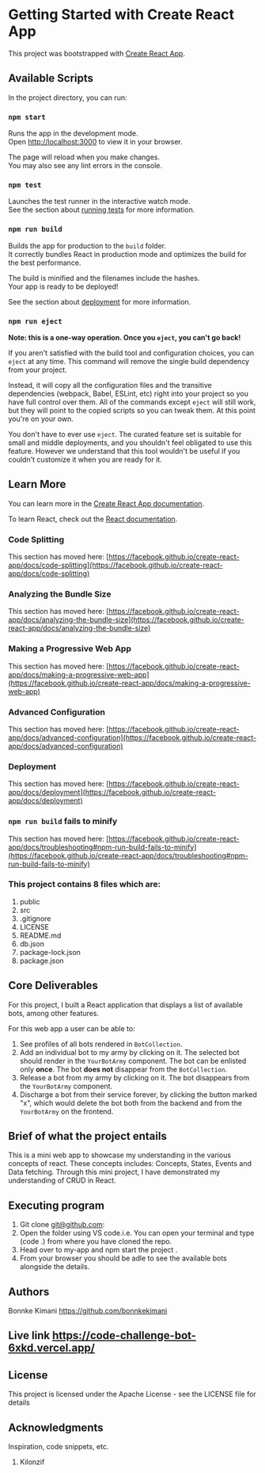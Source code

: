 # Getting Started with Create React App

This project was bootstrapped with [Create React App](https://github.com/facebook/create-react-app).

## Available Scripts

In the project directory, you can run:

### `npm start`

Runs the app in the development mode.\
Open [http://localhost:3000](http://localhost:3000) to view it in your browser.

The page will reload when you make changes.\
You may also see any lint errors in the console.

### `npm test`

Launches the test runner in the interactive watch mode.\
See the section about [running tests](https://facebook.github.io/create-react-app/docs/running-tests) for more information.

### `npm run build`

Builds the app for production to the `build` folder.\
It correctly bundles React in production mode and optimizes the build for the best performance.

The build is minified and the filenames include the hashes.\
Your app is ready to be deployed!

See the section about [deployment](https://facebook.github.io/create-react-app/docs/deployment) for more information.

### `npm run eject`

**Note: this is a one-way operation. Once you `eject`, you can't go back!**

If you aren't satisfied with the build tool and configuration choices, you can `eject` at any time. This command will remove the single build dependency from your project.

Instead, it will copy all the configuration files and the transitive dependencies (webpack, Babel, ESLint, etc) right into your project so you have full control over them. All of the commands except `eject` will still work, but they will point to the copied scripts so you can tweak them. At this point you're on your own.

You don't have to ever use `eject`. The curated feature set is suitable for small and middle deployments, and you shouldn't feel obligated to use this feature. However we understand that this tool wouldn't be useful if you couldn't customize it when you are ready for it.

## Learn More

You can learn more in the [Create React App documentation](https://facebook.github.io/create-react-app/docs/getting-started).

To learn React, check out the [React documentation](https://reactjs.org/).

### Code Splitting

This section has moved here: [https://facebook.github.io/create-react-app/docs/code-splitting](https://facebook.github.io/create-react-app/docs/code-splitting)

### Analyzing the Bundle Size

This section has moved here: [https://facebook.github.io/create-react-app/docs/analyzing-the-bundle-size](https://facebook.github.io/create-react-app/docs/analyzing-the-bundle-size)

### Making a Progressive Web App

This section has moved here: [https://facebook.github.io/create-react-app/docs/making-a-progressive-web-app](https://facebook.github.io/create-react-app/docs/making-a-progressive-web-app)

### Advanced Configuration

This section has moved here: [https://facebook.github.io/create-react-app/docs/advanced-configuration](https://facebook.github.io/create-react-app/docs/advanced-configuration)



### Deployment

This section has moved here: [https://facebook.github.io/create-react-app/docs/deployment](https://facebook.github.io/create-react-app/docs/deployment)

### `npm run build` fails to minify

This section has moved here: [https://facebook.github.io/create-react-app/docs/troubleshooting#npm-run-build-fails-to-minify](https://facebook.github.io/create-react-app/docs/troubleshooting#npm-run-build-fails-to-minify)

### This project contains 8 files which are:

  1. public
  2. src
  3. .gitignore
  4. LICENSE
  5. README.md
  6. db.json
  7. package-lock.json
  8. package.json

## Core Deliverables

For this project, I built a React application that displays a
list of available bots, among other features.

For this web app a user can be able to:
1. See profiles of all bots rendered in `BotCollection`.
2. Add an individual bot to my army by clicking on it. The selected bot should
  render in the `YourBotArmy` component. The bot can be enlisted only **once**.
  The bot **does not** disappear from the `BotCollection`.
3. Release a bot from my army by clicking on it. The bot disappears from the
  `YourBotArmy` component.
4. Discharge a bot from their service forever, by clicking the button marked
  "x", which would delete the bot both from the backend and from the
  `YourBotArmy` on the frontend.

## Brief of what the project entails
This is a mini web app to showcase my understanding in the various concepts of react. These concepts includes: Concepts, States, Events and Data fetching.
Through this mini project, I have demonstrated my understanding of CRUD in React.

## Executing program
1. Git clone git@github.com:
2. Open the folder using VS code.i.e. You can open your terminal and type (code .) from where you have cloned the repo.
3.  Head over to my-app and npm start the project .
4.  From your browser you should be adle to see the available bots alongside the details.
## Authors
Bonnke Kimani https://github.com/bonnkekimani
## Live link https://code-challenge-bot-6xkd.vercel.app/

## License
This project is licensed under the Apache License - see the LICENSE file for details
## Acknowledgments
Inspiration, code snippets, etc.
1. Kilonzif

